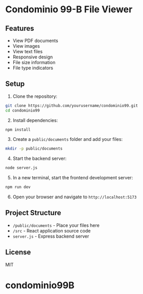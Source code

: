 # Condominio 99-B File Viewer

## Features

- View PDF documents
- View images
- View text files
- Responsive design
- File size information
- File type indicators

## Setup

1. Clone the repository:
```bash
git clone https://github.com/yourusername/condominio99.git
cd condominio99
```

2. Install dependencies:
```bash
npm install
```

3. Create a `public/documents` folder and add your files:
```bash
mkdir -p public/documents
```

4. Start the backend server:
```bash
node server.js
```

5. In a new terminal, start the frontend development server:
```bash
npm run dev
```

6. Open your browser and navigate to `http://localhost:5173`

## Project Structure

- `/public/documents` - Place your files here
- `/src` - React application source code
- `server.js` - Express backend server

## License

MIT
# condominio99B
